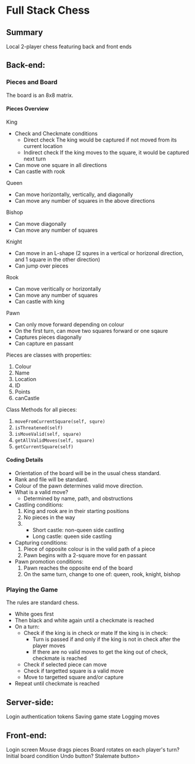 # Full Stack Chess

## Summary
Local 2-player chess featuring back and front ends

## Back-end:
### Pieces and Board 
The board is an 8x8 matrix.

#### Pieces Overview
King
  - Check and Checkmate conditions 
    - Direct check 
    The king would be captured if not moved from its current location  
    - Indirect check
    If the king moves to the square, it would be captured next turn
  - Can move one square in all directions
  - Can castle with rook

Queen
  - Can move horizontally, vertically, and diagonally
  - Can move any number of squares in the above directions

Bishop
  - Can move diagonally
  - Can move any number of squares

Knight 
  - Can move in an L-shape (2 squres in a vertical or horizonal direction, and 1 square in the other direction)
  - Can jump over pieces

Rook 
  - Can move veritically or horizontally
  - Can move any number of squares 
  - Can castle with king

Pawn
  - Can only move forward depending on colour
  - On the first turn, can move two squares forward or one sqaure 
  - Captures pieces diagonally 
  - Can capture en passant 

Pieces are classes with properties:
  1. Colour 
  2. Name
  3. Location
  4. ID
  5. Points
  6. canCastle

Class Methods for all pieces:
  1. `moveFromCurrentSquare(self, squre)`
  2. `isThreatened(self)`
  3. `isMoveValid(self, square)`
  4. `getAllValidMoves(self, square)`
  5. `getCurrentSquare(self)`

#### Coding Details
  - Orientation of the board will be in the usual chess standard. 
  - Rank and file will be standard.
  - Colour of the pawn determines valid move direction.
  - What is a valid move? 
    - Determined by name, path, and obstructions 
  - Castling conditions:
    1. King and rook are in their starting positions
    2. No pieces in the way 
    3. - Short castle: non-queen side castling 
       - Long castle: queen side castling   
  - Capturing conditions:
    1. Piece of opposite colour is in the valid path of a piece 
    2. Pawn begins with a 2-square move for en passant
  - Pawn promotion conditions:
    1. Pawn reaches the opposite end of the board 
    2. On the same turn, change to one of: queen, rook, knight, bishop

### Playing the Game
The rules are standard chess. 
  - White goes first
  - Then black and white again until a checkmate is reached 
  - On a turn: 
    - Check if the king is in check or mate
    If the king is in check:
      - Turn is passed if and only if the king is not in check after the player moves
      - If there are no valid moves to get the king out of check, checkmate is reached
    - Check if selected piece can move 
    - Check if targetted square is a valid move
    - Move to targetted square and/or capture
  - Repeat until checkmate is reached

## Server-side:
Login authentication tokens 
Saving game state
Logging moves

## Front-end:
Login screen
Mouse drags pieces
Board rotates on each player's turn?
Initial board condition
Undo button?
Stalemate button> 